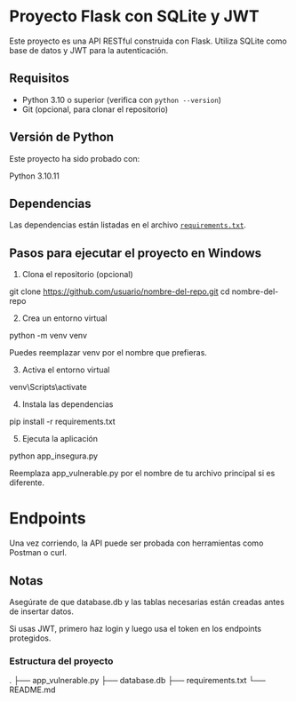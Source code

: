 # Proyecto Flask con SQLite y JWT

Este proyecto es una API RESTful construida con Flask. Utiliza SQLite como base de datos y JWT para la autenticación.

## Requisitos

- Python 3.10 o superior (verifica con `python --version`)
- Git (opcional, para clonar el repositorio)

## Versión de Python

Este proyecto ha sido probado con:

Python 3.10.11

## Dependencias

Las dependencias están listadas en el archivo [`requirements.txt`](./requirements.txt).

## Pasos para ejecutar el proyecto en Windows

1. Clona el repositorio (opcional)

git clone https://github.com/usuario/nombre-del-repo.git
cd nombre-del-repo

2. Crea un entorno virtual

python -m venv venv

Puedes reemplazar venv por el nombre que prefieras.

3. Activa el entorno virtual

venv\Scripts\activate

4. Instala las dependencias

pip install -r requirements.txt

5. Ejecuta la aplicación

python app_insegura.py

Reemplaza app_vulnerable.py por el nombre de tu archivo principal si es diferente.

# Endpoints

Una vez corriendo, la API puede ser probada con herramientas como Postman o curl.

## Notas

Asegúrate de que database.db y las tablas necesarias están creadas antes de insertar datos.

Si usas JWT, primero haz login y luego usa el token en los endpoints protegidos.

### Estructura del proyecto

.
├── app_vulnerable.py
├── database.db
├── requirements.txt
└── README.md
